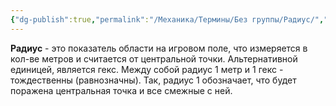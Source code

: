 ```yaml
---
{"dg-publish":true,"permalink":"/Механика/Термины/Без группы/Радиус/","noteIcon":"","created":"2025-07-29T10:23:03.035+03:00","updated":"2025-07-29T00:33:04.353+03:00"}
---
```


**Радиус** - это показатель области на игровом поле, что измеряется в кол-ве метров и считается от центральной точки. Альтернативной единицей, является гекс. Между собой радиус 1 метр и 1 гекс - тождественны (равнозначны). 
Так, радиус 1 обозначает, что будет поражена центральная точка и все смежные с ней. 